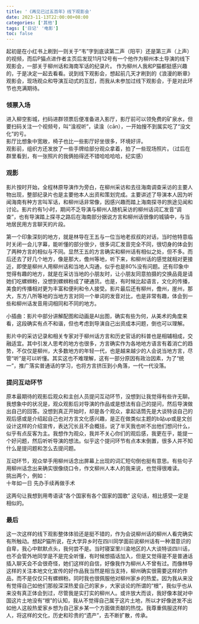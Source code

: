 ```yaml
---
title: '《再见已过五百年》线下观影会'
date: 2023-11-13T22:00:00+08:00
categories: ['其他']
tags: ['日记' '电影']
toc: false
---
```


起初是在小红书上刷到一则关于“韦”字到底读第二声（阳平）还是第三声（上声）的视频，而后P猫点进作者主页后发现11月12号有一个他作为柳州本土导演的线下观影会，一部关于柳州话和海南军话的纪录片。
作为柳州人我和P猫都挺感兴趣的，于是决定一起去看看。说到线下观影会，想起前几天才刷到的《浪漫的断章》观影会，现场观众和导演互动式的互怼，而我从未参加过线下观影会，于是对此环节也充满期待。  


### 领票入场

进入柳空影城，扫码进群领票后便准备进入影厅，影厅前可以领免费的矿泉水，但要扫码关注一个视频号，叫“湌视听”，读湌（cān），一开始搜不到属实吃了“没文化”的亏。  
影厅比想象中宽敞，椅子也比一些影厅好坐很多，环境好评。  
观影前，组织方还发放了一些手牌给部分观众拿着，拍了一些现场照片。（过后在群里看到，有一张照片的我俩拍得还不错哈哈哈哈，纪实感）

### 观影  

 影片按时开始，全程林原导演作为旁白，在柳州采访和去往海南调查采访的主要人物出现，整部纪录片也是主要他本人出资和策划完成。主要讲述了导演本人因为听闻海南有种方言叫军话，和柳州话非常像，因感兴趣而踏上海南探寻的旅途见闻和讨论。影片约有1小时，期间不乏导演与柳州人随机采访的柳州话词汇发音“调查”，也有导演踏上探寻之路后在海南部分据说方言和柳州话很像的城镇中，与当地居民用方言聊天的片段。  

 第一个印象深刻的地方，就是林导在王五与一位当地老叔叔的对话，当时他特意临时关闭一会儿字幕，能听懂的部分很少，很多词汇发音完全不同，很切身的体会到了两种方言的相似与不同。显然王五的方言确实和柳州话有相似之处，但不多。而后还去了好几个地方，像是那大，儋州等地，听下来，和柳州话的感觉就相对更接近，即使是柳州人用柳州话和当地人沟通，似乎也是80%没有问题。还有印象中觉得有趣的地方，就是在采访当地的小朋友时，让小朋友同意拍摄的交换品竟是请她们吃螺蛳粉，没想到螺蛳粉成了硬通货。也是，有时候比起语言，文化的传播，美食的传播相对更为丰富和便利和令人接受。影片最后还有柳州，儋州，崖州，那大，东方八所等地的当地方言对同一个单词的发音对比，也是非常有趣，体会到一些和柳州话发音用词相同和不同的地方。    

 小插曲：影片中部分讲解配图和动画是AI出图，确实有些为何，从美术的角度来看，这段确实有点不和谐，但也考虑到导演自己出资成本问题，倒也可以理解。

 影片中的采访记录和相关专家对于柳州话方言和历史官话的科普也是相辅相成，交融适宜。其中引发人思考的地方也很多，方言确实作为各地地方语言有着消亡的趋势，不仅仅是柳州，大多数地方的年轻一代，也是越来越少的人会说当地方言，尽管“听”是可以听懂。其实这也不难理解，这有一部分原因有政治因素，为了“统一”，推广落实普通话的学习，也将方言挤压到小角落，一代一代没落。

### 提问互动环节  

原本最期待的观影后观众和主创人员提问互动环节，没想到让我觉得有些许无聊。我想象中的状况是，观众观影后对导演的作品或是想法有自己的提问，然后导演做出自己的回答。没想到真正开始时，却是各个观众，拿起话筒先是大谈特谈自己的观后感或是介绍起自己也对方言文化感兴趣，是正在做类似主题的b站up或是文创设计这样的介绍宣传，表达冗长且不会概括，说了半天我也听不出他们想问什么，似乎有点反客为主。我想作为观众，我并不关心你们的观后感，我更在乎，能提一个好问题，然后听听导演的想法。似乎这个提问环节有点本末倒置，很多人并不知什么是提问题和怎么去提问题。  

互动环节，观众举手用柳州话念出屏幕上出现的词汇短句倒也挺有意思。有些句子用柳州话念出来确实很像绕口令，作文柳州人本人的我来说，也觉得很难读。  
挑出两个，例如：  
十年如一日   先办手续再做手术   

这两句让我想到用粤语读“各个国家有各个国家的国歌” 这句话，相比感受一定是相似的。  
  
### 最后 

这一次这样的线下观影整体体验还是挺不错的，作为会说柳州话的柳州人看完确实有所触动。想起P猫所说，在大学异乡时在四川同学面前说柳州话有一种潜意识的自卑，我心中默默点头，我何尝不是。当时寝室里川渝地区的人大谈特谈四川话，也不会管外地同学是不是完全听懂，有时候想插话加入，但是又觉得是不是普通话插入聊天会不会很奇怪，她们这样的自信，好像我作为柳州人不曾有过。而像林导这样的关注本地文化宣传的好作品我当然是相当支持，柳州确实很需要这样的作品，而不是仅仅只有螺蛳粉。同时我也很佩服他对柳州家乡的热爱。因为我从来没有觉得自己如他们那般深深热爱自己的家乡，大家谈论的所谓的“根”，我似乎也从来没有真正体会到过，尽管我是实打实的柳州人。或许放大而谈，我好像本就对中国这片土地没有“根”的认知，我从不觉得自己属于这片土地，所以才好像迸发不出如他人这般热爱家乡想为自己家乡某一个方面做贡献的热忱。我尊重佩服这样的人，将这样的文化，历史和珍贵的“遗产”，去不断扩散，传承。
  
